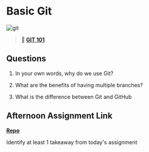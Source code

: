 # Basic Git

![git](https://git-scm.com/images/branching-illustration@2x.png)

> **📖 [GIT 101](https://codeworksacademy.com/fs-student-guide/resources/wk1/01-GIT)**

## Questions

1. In your own words, why do we use Git?

2. What are the benefits of having multiple branches?

3. What is the difference between Git and GitHub

## Afternoon Assignment Link

**[Repo](https://github.com/LucasPlummer/<ASSIGNMENT_REPO>)**

Identify at least 1 takeaway from today's assignment
